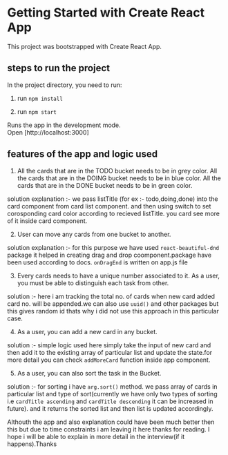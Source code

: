 # Getting Started with Create React App

This project was bootstrapped with Create React App.

## steps to run the project

In the project directory, you need to run:

 1.  run `npm install`

 2. run `npm start`

Runs the app in the development mode.\
Open [http://localhost:3000]



## features of the app and logic used 

1. All the cards that are in the TODO bucket needs to be in grey color. All the
cards that are in the DOING bucket needs to be in blue color. All the cards
that are in the DONE bucket needs to be in green color.

solution explanation :- we pass listTitle (for ex :- todo,doing,done) into the card component from card list component. and then using switch to set corosponding card color according to recieved listTitle. you card see more of it inside card component.


2. User can move any cards from one bucket to another.

solution explanation :- for this purpose we have used `react-beautiful-dnd` package it helped in creating drag and drop coomponent.package have been used according to docs. `onDragEnd` is written on app.js file 

3. Every cards needs to have a unique number associated to it. As a user,
you must be able to distinguish each task from other.

solution :- here i am tracking the total no. of cards when new card added card no. will be appended.we can also use `uuid()` and other packages but this gives random id thats why i did not use this approach in this particular case.


4. As a user, you can add a new card in any bucket.

solution :- simple logic used here simply take the input of new card and then add it to the existing array of particular list and update the state.for more detail you can check `addMoreCard` function inside app component.


5. As a user, you can also sort the task in the Bucket.

solution :- for sorting i have `arg.sort()` method. we pass array of cards in particular list and type of sort(currently we have only two types of sorting i.e `cardTitle ascending` and `cardTitle descending` it can be increased in future). and it returns the sorted list and then list is updated accordingly.


Althouth the app and also explanation could have been much better then this but due to time constraints i am leaving it here thanks for reading. I hope i will be able to explain in more detail in the interview(if it happens).Thanks

